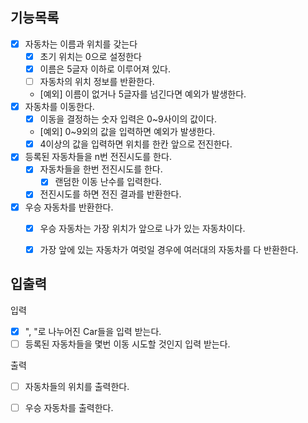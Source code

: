 ## 기능목록

- [x] 자동차는 이름과 위치를 갖는다
  - [x] 초기 위치는 0으로 설정한다
  - [x] 이름은 5글자 이하로 이루어져 있다.
  - [ ] 자동차의 위치 정보를 반환한다.
  - [예외] 이름이 없거나 5글자를 넘긴다면 예외가 발생한다.
- [x] 자동차를 이동한다.
  - [x] 이동을 결정하는 숫자 입력은 0~9사이의 값이다.
  - [예외] 0~9외의 값을 입력하면 예외가 발생한다.
  - [x] 4이상의 값을 입력하면 위치를 한칸 앞으로 전진한다.
- [x] 등록된 자동차들을 n번 전진시도를 한다.
  - [x] 자동차들을 한번 전진시도를 한다.
    - [x] 랜덤한 이동 난수를 입력한다.
  - [x] 전진시도를 하면 전진 결과를 반환한다.
- [x] 우승 자동차를 반환한다.
  - [x] 우승 자동차는 가장 위치가 앞으로 나가 있는 자동차이다.
  - [x] 가장 앞에 있는 자동차가 여럿일 경우에 여러대의 자동차를 다 반환한다.


## 입출력

입력

-[x] ", "로 나누어진 Car들을 입력 받는다.
-[ ] 등록된 자동차들을 몇번 이동 시도할 것인지 입력 받는다.

출력

-[ ] 자동차들의 위치를 출력한다.
-[ ] 우승 자동차를 출력한다.


